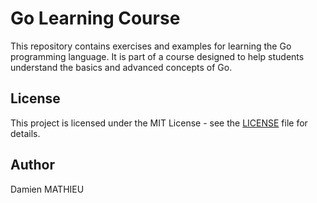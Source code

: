 # Go Learning Course

This repository contains exercises and examples for learning the Go programming language. It is part of a course designed to help students understand the basics and advanced concepts of Go.

## License

This project is licensed under the MIT License - see the [LICENSE](LICENSE) file for details.

## Author

Damien MATHIEU
